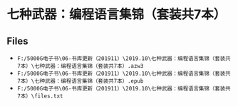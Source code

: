 # 七种武器：编程语言集锦（套装共7本）

## Files

- `F:/5000G电子书\06-书库更新（201911）\2019.10\七种武器：编程语言集锦（套装共7本）\七种武器：编程语言集锦（套装共7本）.azw3`
- `F:/5000G电子书\06-书库更新（201911）\2019.10\七种武器：编程语言集锦（套装共7本）\七种武器：编程语言集锦（套装共7本）.epub`
- `F:/5000G电子书\06-书库更新（201911）\2019.10\七种武器：编程语言集锦（套装共7本）\files.txt`
